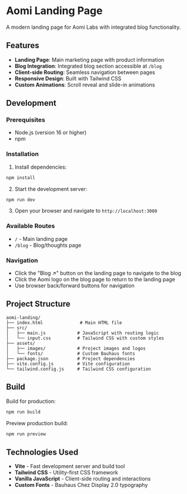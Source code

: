 # Aomi Landing Page

A modern landing page for Aomi Labs with integrated blog functionality.

## Features

- **Landing Page**: Main marketing page with product information
- **Blog Integration**: Integrated blog section accessible at `/blog`
- **Client-side Routing**: Seamless navigation between pages
- **Responsive Design**: Built with Tailwind CSS
- **Custom Animations**: Scroll reveal and slide-in animations

## Development

### Prerequisites
- Node.js (version 16 or higher)
- npm

### Installation

1. Install dependencies:
```bash
npm install
```

2. Start the development server:
```bash
npm run dev
```

3. Open your browser and navigate to `http://localhost:3000`

### Available Routes

- `/` - Main landing page
- `/blog` - Blog/thoughts page

### Navigation

- Click the "Blog ↗" button on the landing page to navigate to the blog
- Click the Aomi logo on the blog page to return to the landing page
- Use browser back/forward buttons for navigation

## Project Structure

```
aomi-landing/
├── index.html              # Main HTML file
├── src/
│   ├── main.js            # JavaScript with routing logic
│   └── input.css          # Tailwind CSS with custom styles
├── assets/
│   ├── images/            # Project images and logos
│   └── fonts/             # Custom Bauhaus fonts
├── package.json           # Project dependencies
├── vite.config.js         # Vite configuration
└── tailwind.config.js     # Tailwind CSS configuration
```

## Build

Build for production:
```bash
npm run build
```

Preview production build:
```bash
npm run preview
```

## Technologies Used

- **Vite** - Fast development server and build tool
- **Tailwind CSS** - Utility-first CSS framework
- **Vanilla JavaScript** - Client-side routing and interactions
- **Custom Fonts** - Bauhaus Chez Display 2.0 typography 